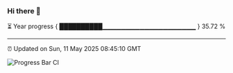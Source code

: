 ### Hi there 👋

⏳ Year progress { ██████████▁▁▁▁▁▁▁▁▁▁▁▁▁▁▁▁▁▁▁▁ } 35.72 %

---

⏰ Updated on Sun, 11 May 2025 08:45:10 GMT

![Progress Bar CI](https://github.com/IshwaranRudhara/GIT-ACTION/workflows/Progress%20Bar%20CI/badge.svg)
